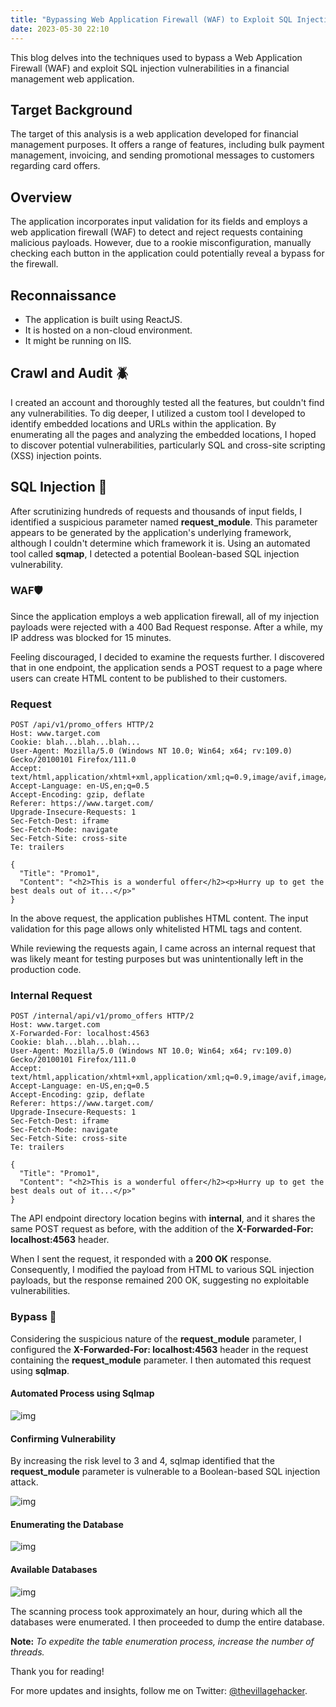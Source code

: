 ```yaml
---
title: "Bypassing Web Application Firewall (WAF) to Exploit SQL Injection Vulnerabilities"
date: 2023-05-30 22:10
---
```


This blog delves into the techniques used to bypass a Web Application Firewall (WAF) and exploit SQL injection vulnerabilities in a financial management web application.

## Target Background

The target of this analysis is a web application developed for financial management purposes. It offers a range of features, including bulk payment management, invoicing, and sending promotional messages to customers regarding card offers.

## Overview
The application incorporates input validation for its fields and employs a web application firewall (WAF) to detect and reject requests containing malicious payloads. However, due to a rookie misconfiguration, manually checking each button in the application could potentially reveal a bypass for the firewall.

## Reconnaissance
- The application is built using ReactJS.
- It is hosted on a non-cloud environment.
- It might be running on IIS.

## Crawl and Audit 🪲
I created an account and thoroughly tested all the features, but couldn't find any vulnerabilities. To dig deeper, I utilized a custom tool I developed to identify embedded locations and URLs within the application. By enumerating all the pages and analyzing the embedded locations, I hoped to discover potential vulnerabilities, particularly SQL and cross-site scripting (XSS) injection points.

## SQL Injection 💉
After scrutinizing hundreds of requests and thousands of input fields, I identified a suspicious parameter named **request_module**. This parameter appears to be generated by the application's underlying framework, although I couldn't determine which framework it is. Using an automated tool called **sqmap**, I detected a potential Boolean-based SQL injection vulnerability.

### WAF🛡️
Since the application employs a web application firewall, all of my injection payloads were rejected with a 400 Bad Request response. After a while, my IP address was blocked for 15 minutes.

Feeling discouraged, I decided to examine the requests further. I discovered that in one endpoint, the application sends a POST request to a page where users can create HTML content to be published to their customers.

### Request

```http
POST /api/v1/promo_offers HTTP/2
Host: www.target.com
Cookie: blah...blah...blah...
User-Agent: Mozilla/5.0 (Windows NT 10.0; Win64; x64; rv:109.0) Gecko/20100101 Firefox/111.0
Accept: text/html,application/xhtml+xml,application/xml;q=0.9,image/avif,image/webp,*/*;q=0.8
Accept-Language: en-US,en;q=0.5
Accept-Encoding: gzip, deflate
Referer: https://www.target.com/
Upgrade-Insecure-Requests: 1
Sec-Fetch-Dest: iframe
Sec-Fetch-Mode: navigate
Sec-Fetch-Site: cross-site
Te: trailers

{
  "Title": "Promo1",
  "Content": "<h2>This is a wonderful offer</h2><p>Hurry up to get the best deals out of it...</p>"
}
```

In the above request, the application publishes HTML content. The input validation for this page allows only whitelisted HTML tags and content.

While reviewing the requests again, I came across an internal request that was likely meant for testing purposes but was unintentionally left in the production code.

### Internal Request

```http
POST /internal/api/v1/promo_offers HTTP/2
Host: www.target.com
X-Forwarded-For: localhost:4563
Cookie: blah...blah...blah...
User-Agent: Mozilla/5.0 (Windows NT 10.0; Win64; x64; rv:109.0) Gecko/20100101 Firefox/111.0
Accept: text/html,application/xhtml+xml,application/xml;q=0.9,image/avif,image/webp,*/*;q=0.8
Accept-Language: en-US,en;q=0.5
Accept-Encoding: gzip, deflate
Referer: https://www.target.com/
Upgrade-Insecure-Requests: 1
Sec-Fetch-Dest: iframe
Sec-Fetch-Mode: navigate
Sec-Fetch-Site: cross-site
Te: trailers

{
  "Title": "Promo1",
  "Content": "<h2>This is a wonderful offer</h2><p>Hurry up to get the best deals out of it...</p>"
}
```

The API endpoint directory location begins with **internal**, and it shares the same POST request as before, with the addition of the **X-Forwarded-For: localhost:4563** header.

When I sent the request, it responded with a **200 OK** response. Consequently, I modified the payload from HTML to various SQL injection payloads, but the response remained 200 OK, suggesting no exploitable vulnerabilities.

### Bypass 💉
Considering the suspicious nature of the **request_module** parameter, I configured the **X-Forwarded-For: localhost:4563** header in the request containing the **request_module** parameter. I then automated this request using **sqlmap**.

#### Automated Process using Sqlmap

![img](/assets/images/blogs/sqli2/1.png)

#### Confirming Vulnerability

By increasing the risk level to 3 and 4, sqlmap identified that the **request_module** parameter is vulnerable to a Boolean-based SQL injection attack.

![img](/assets/images/blogs/sqli2/2.png)

#### Enumerating the Database

![img](/assets/images/blogs/sqli2/3.png)

#### Available Databases

![img](/assets/images/blogs/sqli2/4.png)

The scanning process took approximately an hour, during which all the databases were enumerated. I then proceeded to dump the entire database.

**Note:** *To expedite the table enumeration process, increase the number of threads.*

Thank you for reading!

For more updates and insights, follow me on Twitter: [@thevillagehacker](https://twitter.com/thevillagehackr).
